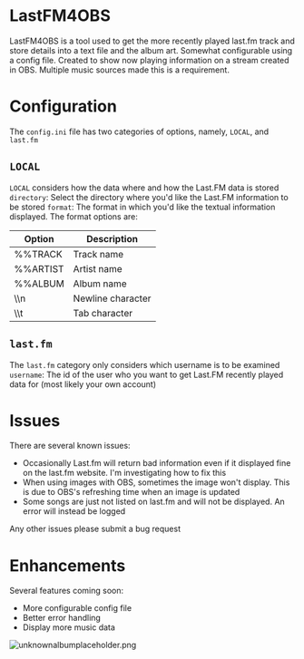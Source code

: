 # LastFM4OBS
LastFM4OBS is a tool used to get the more recently played last.fm track and store details into a text file and the album art. 
Somewhat configurable using a config file. Created to show now playing information on a stream created in OBS.
Multiple music sources made this is a requirement.

# Configuration
The `config.ini` file has two categories of options, namely, `LOCAL`, and `last.fm`
## `LOCAL`
`LOCAL` considers how the data where and how the Last.FM data is stored
`directory`: Select the directory where you'd like the Last.FM information to be stored
`format`: The format in which you'd like the textual information displayed. The format options are:

|Option|Description|
|---|---|
|%%TRACK|Track name|
|%%ARTIST|Artist name|
|%%ALBUM| Album name|
|\\\n | Newline character|
|\\\t | Tab character|

## `last.fm`
The `last.fm` category only considers which username is to be examined
`username`: The id of the user who you want to get Last.FM recently played data for (most likely your own account)


# Issues
There are several known issues:
* Occasionally Last.fm will return bad information even if it displayed fine on the last.fm website. I'm investigating how to fix this
* When using images with OBS, sometimes the image won't display. This is due to OBS's refreshing time when an image is updated
* Some songs are just not listed on last.fm and will not be displayed. An error will instead be logged

Any other issues please submit a bug request

# Enhancements
Several features coming soon:
* More configurable config file
* Better error handling
* Display more music data

![unknownalbumplaceholder.png](:/4c775f6e5b474812acafbd2d29fae3be)

